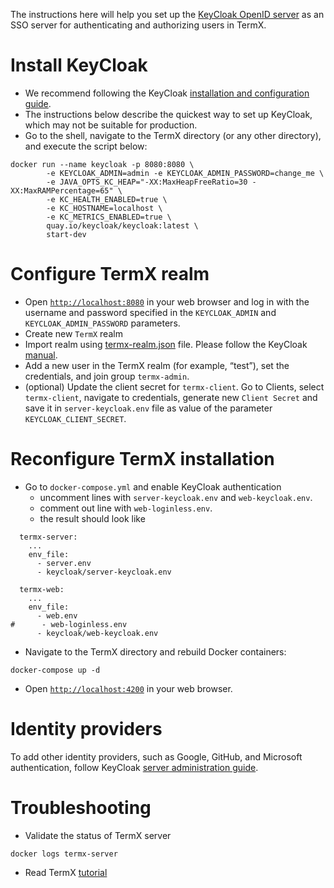 The instructions here will help you set up the [KeyCloak OpenID server](https://www.keycloak.org/) as an SSO server for authenticating and authorizing users in
TermX.

# Install KeyCloak

- We recommend following the KeyCloak [installation and configuration guide](https://www.keycloak.org/server/containers).
- The instructions below describe the quickest way to set up KeyCloak, which may not be suitable for production.
- Go to the shell, navigate to the TermX directory (or any other directory), and execute the script below:

```
docker run --name keycloak -p 8080:8080 \
        -e KEYCLOAK_ADMIN=admin -e KEYCLOAK_ADMIN_PASSWORD=change_me \
        -e JAVA_OPTS_KC_HEAP="-XX:MaxHeapFreeRatio=30 -XX:MaxRAMPercentage=65" \
        -e KC_HEALTH_ENABLED=true \
        -e KC_HOSTNAME=localhost \
        -e KC_METRICS_ENABLED=true \
        quay.io/keycloak/keycloak:latest \
        start-dev
```

# Configure TermX realm

- Open [`http://localhost:8080`](http://localhost:8080) in your web browser and log in with the username and password specified in the `KEYCLOAK_ADMIN` and `KEYCLOAK_ADMIN_PASSWORD` parameters.
- Create new `TermX` realm
- Import realm using [termx-realm.json](termx-realm.json) file. Please follow the KeyCloak [manual](https://www.keycloak.org/getting-started/getting-started-docker).
- Add a new user in the TermX realm (for example, “test”), set the credentials, and join group `termx-admin`.
- (optional) Update the client secret for `termx-client`. Go to Clients, select `termx-client`, navigate to credentials, generate new `Client Secret` and save it in `server-keycloak.env` file as value of the parameter `KEYCLOAK_CLIENT_SECRET`. 

# Reconfigure TermX installation

- Go to `docker-compose.yml` and enable KeyCloak authentication
    - uncomment lines with `server-keycloak.env` and `web-keycloak.env`.
    - comment out line with `web-loginless.env`.
    - the result should look like

```
  termx-server:
    ...
    env_file:
      - server.env
      - keycloak/server-keycloak.env

  termx-web:
    ...
    env_file:
      - web.env 
#      - web-loginless.env
      - keycloak/web-keycloak.env
```  

- Navigate to the TermX directory and rebuild Docker containers:

```
docker-compose up -d
```

- Open [`http://localhost:4200`](http://localhost:4200) in your web browser.

# Identity providers

To add other identity providers, such as Google, GitHub, and Microsoft authentication, follow
KeyCloak [server administration guide](https://www.keycloak.org/docs/latest/server_admin).

# Troubleshooting

- Validate the status of TermX server

```
docker logs termx-server
```

- Read TermX [tutorial](https://termx.kodality.dev/wiki/termx-tutorial/authentication)
